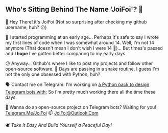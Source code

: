 Who's Sitting Behind The Name 'JoiFoi'? 🤔
-------------------------------------
👋 Hey There! it's JoiFoi (Not so surprising after checking my github username, huh? 😗)

🌱 I started programming at an early age... Perhaps it's safe to say I wrote my first lines of code when I was somewhat around 14.
Well, I'm not 14 anymore (That doesn't mean I don't wish I were 14 🤧)... But times's passed and **I hope** I've gotten better comparing to my early days.

😕 Anyway... Github's where I like to post my projects and follow other open-source software. 🐍 Days are passing in a snake routine. I guess I'm not the only one obsessed with Python, huh?

🗣 Contact me on Telegram. I'm working on [a Python pack to design Telegram bots with](https://github.com/python-telegram-bot/python-telegram-bot); So i'm pretty much working there all the time these days.

🚀 Wanna do an open-source project on Telegram bots? Waiting for you! [Telegram.Me/JoiFoi](https://t.me/JoiFoi)
📫 JoiFoi@Outlook.Com

🕊 *Take It Easy And Build Yourself a Peaceful Day!*

<!---
JoiFoi/JoiFoi is a ✨ special ✨ repository because its `README.md` (this file) appears on your GitHub profile.
You can click the Preview link to take a look at your changes.
--->
